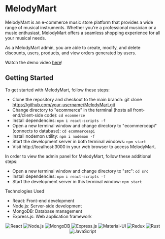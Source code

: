 # MelodyMart

MelodyMart is an e-commerce music store platform that provides a wide range of musical instruments. Whether you're a professional musician or a music enthusiast, MelodyMart offers a seamless shopping experience for all your musical needs.

As a MelodyMart admin, you are able to create, modify, and delete discounts, users, products, and view orders generated by users.

Watch the demo video [here](https://drive.google.com/file/d/1DLniVR9193iy0US4mOcLfA5xg91NMJ-p/view)!

<h2>Getting Started</h2>

To get started with MelodyMart, follow these steps:
- Clone the repository and checkout to the main branch: git clone https://github.com/your-username/MelodyMart.git
- Change directory to "ecommerce" in the terminal (hosts all front-end/client-side code): `cd ecommerce`
- Install dependencies:  `npm i react-scripts -f`
- Open a new terminal window and change directory to "ecommerceapi" (connects to database): `cd ecommerceapi`
- Install nodemon utility: `npm i nodemon -f`
- Start the development server in both terminal windows: `npm start`
- Visit http://localhost:3000 in your web browser to access MelodyMart.

In order to view the admin panel for MelodyMart, follow these additional steps:
- Open a new terminal window and change directory to "src": `cd src`
- Install dependencies: `npm i react-scripts -f`
- Start the development server in this terminal window: `npm start`

Technologies Used
- React: Front-end development
- Node.js: Server-side development
- MongoDB: Database management
- Express.js: Web application framework

<p align = "center">
<img alt="React" src="https://img.shields.io/badge/React-20232A?style=for-the-badge&logo=react&logoColor=61DAFB" />
<img alt="Node.js" src="https://img.shields.io/badge/Node.js-43853D?style=for-the-badge&logo=node.js&logoColor=white" />
<img alt="MongoDB" src="https://img.shields.io/badge/MongoDB-4EA94B?style=for-the-badge&logo=mongodb&logoColor=white" />
<img alt="Express.js" src="https://img.shields.io/badge/Express.js-404D59?style=for-the-badge" />
<img alt="Material-UI" src="https://img.shields.io/badge/Material--UI-0081CB?style=for-the-badge&logo=material-ui&logoColor=white" />
<img alt="Redux" src="https://img.shields.io/badge/Redux-593D88?style=for-the-badge&logo=redux&logoColor=white" />
<img alt="Rust" src="https://img.shields.io/badge/Rust-000000?style=for-the-badge&logo=rust&logoColor=white" />
<img alt="JavaScript" src= "https://img.shields.io/badge/JavaScript-323330?style=for-the-badge&logo=javascript&logoColor=F7DF1E" />
</p>
